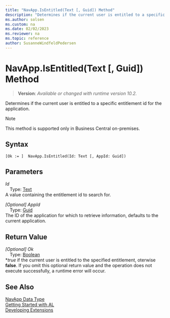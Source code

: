 ```yaml
---
title: "NavApp.IsEntitled(Text [, Guid]) Method"
description: "Determines if the current user is entitled to a specific entitlement id for the application."
ms.author: solsen
ms.custom: na
ms.date: 02/02/2023
ms.reviewer: na
ms.topic: reference
author: SusanneWindfeldPedersen
---
```

[//]: # (START>DO_NOT_EDIT)
[//]: # (IMPORTANT:Do not edit any of the content between here and the END>DO_NOT_EDIT.)
[//]: # (Any modifications should be made in the .xml files in the ModernDev repo.)
# NavApp.IsEntitled(Text [, Guid]) Method
> **Version**: _Available or changed with runtime version 10.2._

Determines if the current user is entitled to a specific entitlement id for the application.

> [!NOTE]
> This method is supported only in Business Central on-premises.

## Syntax
```AL
[Ok := ]  NavApp.IsEntitled(Id: Text [, AppId: Guid])
```
## Parameters
*Id*  
&emsp;Type: [Text](../text/text-data-type.md)  
A value containing the entitlement id to search for.  

*[Optional] AppId*  
&emsp;Type: [Guid](../guid/guid-data-type.md)  
The ID of the application for which to retrieve information, defaults to the current application.  


## Return Value
*[Optional] Ok*  
&emsp;Type: [Boolean](../boolean/boolean-data-type.md)  
**true* if the current user is entitled to the specified entitlement, oterwise **false**. If you omit this optional return value and the operation does not execute successfully, a runtime error will occur.  


[//]: # (IMPORTANT: END>DO_NOT_EDIT)
## See Also
[NavApp Data Type](navapp-data-type.md)  
[Getting Started with AL](../../devenv-get-started.md)  
[Developing Extensions](../../devenv-dev-overview.md)
